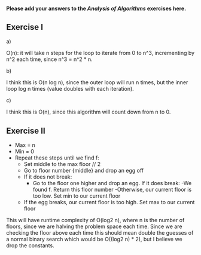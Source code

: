 #### Please add your answers to the ***Analysis of  Algorithms*** exercises here.

## Exercise I

a)

O(n): it will take n steps for the loop to iterate
from 0 to n^3, incrementing by n^2 each time, since
n^3 = n^2 * n.

b)

I think this is O(n log n), since the outer loop will run n times, but the inner loop log n times (value doubles with each iteration).


c)

I think this is O(n), since this algorithm will count down from n to 0.

## Exercise II

 - Max = n
 - Min = 0
 - Repeat these steps until we find f:
    - Set middle to the max floor // 2
    - Go to floor number {middle} and drop an egg off
    - If it does not break:
        - Go to the floor one higher and drop an egg. If it does break:
            -We found f. Return this floor number
            -Otherwise, our current floor is too low. Set min
            to our current floor
    - If the egg breaks, our current floor is too high. Set
    max to our current floor

This will have runtime complexity of O(log2 n), where n is the number of floors, since we are halving the problem space each time. Since we are checking the floor above each time this should mean double the guesses of a normal binary search which would be O((log2 n) * 2), but I believe we drop the constants.